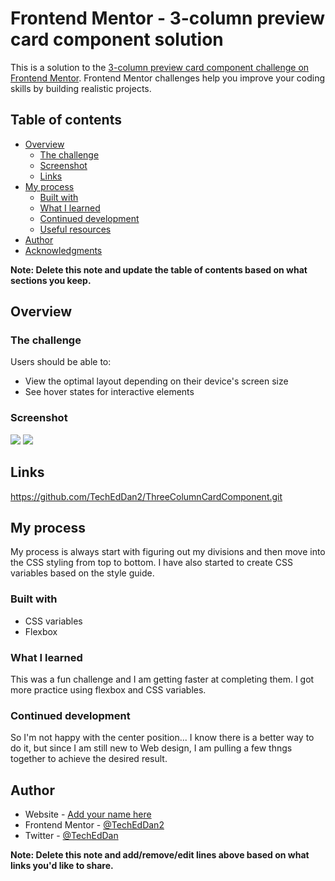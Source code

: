 # Frontend Mentor - 3-column preview card component solution

This is a solution to the [3-column preview card component challenge on Frontend Mentor](https://www.frontendmentor.io/challenges/3column-preview-card-component-pH92eAR2-). Frontend Mentor challenges help you improve your coding skills by building realistic projects. 

## Table of contents

- [Overview](#overview)
  - [The challenge](#the-challenge)
  - [Screenshot](#screenshot)
  - [Links](#links)
- [My process](#my-process)
  - [Built with](#built-with)
  - [What I learned](#what-i-learned)
  - [Continued development](#continued-development)
  - [Useful resources](#useful-resources)
- [Author](#author)
- [Acknowledgments](#acknowledgments)

**Note: Delete this note and update the table of contents based on what sections you keep.**

## Overview

### The challenge

Users should be able to:

- View the optimal layout depending on their device's screen size
- See hover states for interactive elements

### Screenshot

![](.images/ScreenShotDesktop.png)
![](.images/ScreenShotMobile.png)

## Links
https://github.com/TechEdDan2/ThreeColumnCardComponent.git

## My process

My process is always start with figuring out my divisions and then move into the CSS styling from top to bottom. I have also started to create CSS variables based on the style guide.  

### Built with

- CSS variables
- Flexbox

### What I learned

This was a fun challenge and I am getting faster at completing them. I got more practice using flexbox and CSS variables. 


### Continued development

So I'm not happy with the center position... I know there is a better way to do it, but since I am still new to Web design, I am pulling a few thngs together to achieve the desired result. 


## Author

- Website - [Add your name here](N/A)
- Frontend Mentor - [@TechEdDan2](https://www.frontendmentor.io/profile/TechEdDan2)
- Twitter - [@TechEdDan](https://twitter.com/TechEdDan)

**Note: Delete this note and add/remove/edit lines above based on what links you'd like to share.**

